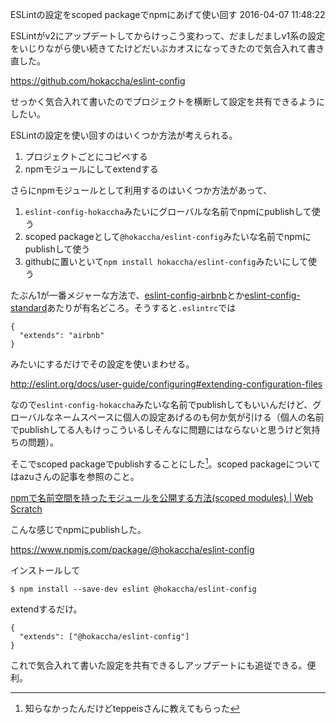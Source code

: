 ESLintの設定をscoped packageでnpmにあげて使い回す
2016-04-07 11:48:22

ESLintがv2にアップデートしてからけっこう変わって、だましだましv1系の設定をいじりながら使い続きてたけどだいぶカオスになってきたので気合入れて書き直した。

https://github.com/hokaccha/eslint-config

せっかく気合入れて書いたのでプロジェクトを横断して設定を共有できるようにしたい。

ESLintの設定を使い回すのはいくつか方法が考えられる。

1. プロジェクトごとにコピペする
2. npmモジュールにしてextendする

さらにnpmモジュールとして利用するのはいくつか方法があって、

1. `eslint-config-hokaccha`みたいにグローバルな名前でnpmにpublishして使う
2. scoped packageとして`@hokaccha/eslint-config`みたいな名前でnpmにpublishして使う
3. githubに置いといて`npm install hokaccha/eslint-config`みたいにして使う

たぶん1が一番メジャーな方法で、[eslint-config-airbnb](https://www.npmjs.com/package/eslint-config-airbnb)とか[eslint-config-standard](https://www.npmjs.com/package/eslint-config-standard)あたりが有名どころ。そうすると`.eslintrc`では

```json:.eslintrc
{
  "extends": "airbnb"
}
```

みたいにするだけでその設定を使いまわせる。

http://eslint.org/docs/user-guide/configuring#extending-configuration-files

なので`eslint-config-hokaccha`みたいな名前でpublishしてもいいんだけど、グローバルなネームスペースに個人の設定あげるのも何か気が引ける（個人の名前でpublishしてる人もけっこういるしそんなに問題にはならないと思うけど気持ちの問題）。

そこでscoped packageでpublishすることにした[^1]。scoped packageについてはazuさんの記事を参照のこと。

[^1]: 知らなかったんだけどteppeisさんに教えてもらった

[npmで名前空間を持ったモジュールを公開する方法(scoped modules) | Web Scratch](http://efcl.info/2015/04/30/npm-namespace/)

こんな感じでnpmにpublishした。

https://www.npmjs.com/package/@hokaccha/eslint-config

インストールして

```
$ npm install --save-dev eslint @hokaccha/eslint-config
```

extendするだけ。

```json:.eslintrc
{
  "extends": ["@hokaccha/eslint-config"]
}
```

これで気合入れて書いた設定を共有できるしアップデートにも追従できる。便利。


